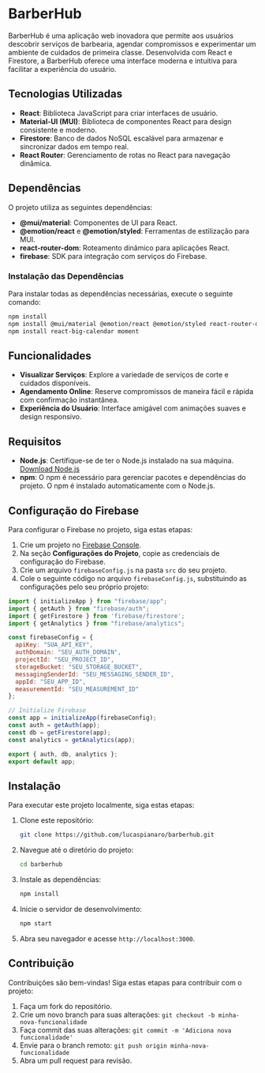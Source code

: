# BarberHub

BarberHub é uma aplicação web inovadora que permite aos usuários descobrir serviços de barbearia, agendar compromissos e experimentar um ambiente de cuidados de primeira classe. Desenvolvida com React e Firestore, a BarberHub oferece uma interface moderna e intuitiva para facilitar a experiência do usuário.

## Tecnologias Utilizadas

- **React**: Biblioteca JavaScript para criar interfaces de usuário.
- **Material-UI (MUI)**: Biblioteca de componentes React para design consistente e moderno.
- **Firestore**: Banco de dados NoSQL escalável para armazenar e sincronizar dados em tempo real.
- **React Router**: Gerenciamento de rotas no React para navegação dinâmica.

## Dependências

O projeto utiliza as seguintes dependências:

- **@mui/material**: Componentes de UI para React.
- **@emotion/react** e **@emotion/styled**: Ferramentas de estilização para MUI.
- **react-router-dom**: Roteamento dinâmico para aplicações React.
- **firebase**: SDK para integração com serviços do Firebase.

### Instalação das Dependências

Para instalar todas as dependências necessárias, execute o seguinte comando:

```bash
npm install
npm install @mui/material @emotion/react @emotion/styled react-router-dom firebase
npm install react-big-calendar moment
```

## Funcionalidades

- **Visualizar Serviços**: Explore a variedade de serviços de corte e cuidados disponíveis.
- **Agendamento Online**: Reserve compromissos de maneira fácil e rápida com confirmação instantânea.
- **Experiência do Usuário**: Interface amigável com animações suaves e design responsivo.

## Requisitos

- **Node.js**: Certifique-se de ter o Node.js instalado na sua máquina. [Download Node.js](https://nodejs.org/)
- **npm**: O npm é necessário para gerenciar pacotes e dependências do projeto. O npm é instalado automaticamente com o Node.js.

## Configuração do Firebase

Para configurar o Firebase no projeto, siga estas etapas:

1. Crie um projeto no [Firebase Console](https://console.firebase.google.com/).
2. Na seção **Configurações do Projeto**, copie as credenciais de configuração do Firebase.
3. Crie um arquivo `firebaseConfig.js` na pasta `src` do seu projeto.
4. Cole o seguinte código no arquivo `firebaseConfig.js`, substituindo as configurações pelo seu próprio projeto:

```javascript
import { initializeApp } from "firebase/app";
import { getAuth } from "firebase/auth";
import { getFirestore } from 'firebase/firestore';
import { getAnalytics } from "firebase/analytics";

const firebaseConfig = {
  apiKey: "SUA_API_KEY",
  authDomain: "SEU_AUTH_DOMAIN",
  projectId: "SEU_PROJECT_ID",
  storageBucket: "SEU_STORAGE_BUCKET",
  messagingSenderId: "SEU_MESSAGING_SENDER_ID",
  appId: "SEU_APP_ID",
  measurementId: "SEU_MEASUREMENT_ID"
};

// Initialize Firebase
const app = initializeApp(firebaseConfig);
const auth = getAuth(app);
const db = getFirestore(app);
const analytics = getAnalytics(app);

export { auth, db, analytics };
export default app;
```

## Instalação

Para executar este projeto localmente, siga estas etapas:

1. Clone este repositório:

   ```bash
   git clone https://github.com/lucaspianaro/barberhub.git
   ```

2. Navegue até o diretório do projeto:

   ```bash
   cd barberhub
   ```

3. Instale as dependências:

   ```bash
   npm install
   ```

4. Inicie o servidor de desenvolvimento:

   ```bash
   npm start
   ```

5. Abra seu navegador e acesse `http://localhost:3000`.

## Contribuição

Contribuições são bem-vindas! Siga estas etapas para contribuir com o projeto:

1. Faça um fork do repositório.
2. Crie um novo branch para suas alterações: `git checkout -b minha-nova-funcionalidade`
3. Faça commit das suas alterações: `git commit -m 'Adiciona nova funcionalidade'`
4. Envie para o branch remoto: `git push origin minha-nova-funcionalidade`
5. Abra um pull request para revisão.

```